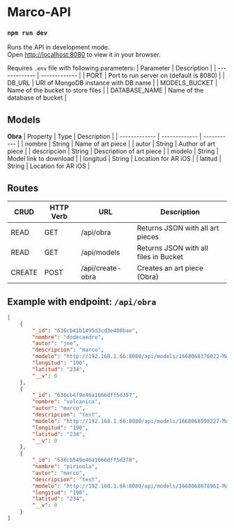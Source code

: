 # Marco-API

### `npm run dev`
Runs the API in development mode.\
Open [http://localhost:8080](http://localhost:3000) to view it in your browser.

Requires `.env` file with following parameters:
| Parameter  | Description |
| ------------- | ------------- |
| PORT  | Port to run server on (default is 8080)  |
| DB_URL  | URI of MongoDB instance with DB name |
| MODELS_BUCKET | Name of the bucket to store files |
| DATABASE_NAME  | Name of the database of bucket |

## Models
**Obra**
| Property  | Type | Description |
| ------------- | ------------- | ----------- |
| nombre  | String | Name of art piece |
| autor  | String | Author of art piece |
| descripcion | String | Description of art piece |
| modelo  | String | Model link to download |
| longitud  | String | Location for AR iOS |
| latitud  | String | Location for AR iOS |

## Routes
| CRUD  | HTTP Verb | URL | Description |
| ------------- | ------------- | ----------- | -----------|
| READ  | GET | /api/obra | Returns JSON with all art pieces |
| READ  | GET | /api/models | Returns JSON with all files in Bucket |
| CREATE  | POST | /api/create-obra | Creates an art piece (Obra) |

## Example with endpoint: `/api/obra`
```json
[
    {
        "_id": "636cb41b1495d3cd3e400bae",
        "nombre": "dodecaedro",
        "autor": "joe",
        "descripcion": "marco",
        "modelo": "http://192.168.1.66:8080/api/models/1668068376022-MARCO-KIDS-Dodecaedro.usdz",
        "longitud": "190",
        "latitud": "234",
        "__v": 0
    },
    {
        "_id": "636cb4f9e46a1666dff5d357",
        "nombre": "volcanica",
        "autor": "marco",
        "descripcion": "test",
        "modelo": "http://192.168.1.66:8080/api/models/1668068598227-MARCO-KIDS-Volcanica.usdz",
        "longitud": "190",
        "latitud": "234",
        "__v": 0
    },
    {
        "_id": "636cb549e46a1666dff5d378",
        "nombre": "pirinola",
        "autor": "marco",
        "descripcion": "test",
        "modelo": "http://192.168.1.66:8080/api/models/1668068678961-MARCO-KIDS-Pirinola.usdz",
        "longitud": "190",
        "latitud": "234",
        "__v": 0
    }
]
```
